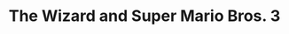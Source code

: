 ---
layout: video
series: Angry Video Game Nerd
season: 3
episode: 46
title: "The Wizard and Super Mario Bros. 3"
permalink: /avgn/episode-46
video_id: YWRzXAtDgN0
drive_id: 1iY1VYm6KC3uYgauOQVSQu-SSYL82375K
release_date: 2008-04-22
mike_notes:
toggle: off
---